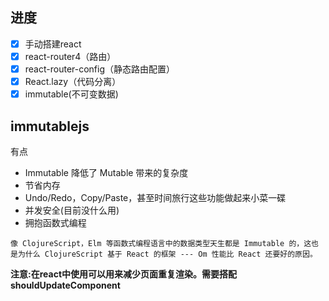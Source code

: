 ## 进度
- [x] 手动搭建react
- [x] react-router4（路由）
- [x] react-router-config（静态路由配置）
- [x] React.lazy（代码分离）
- [x] immutable(不可变数据)

## immutablejs

有点  
- Immutable 降低了 Mutable 带来的复杂度
- 节省内存
- Undo/Redo，Copy/Paste，甚至时间旅行这些功能做起来小菜一碟
- 并发安全(目前没什么用)
- 拥抱函数式编程
```
像 ClojureScript，Elm 等函数式编程语言中的数据类型天生都是 Immutable 的，这也是为什么 ClojureScript 基于 React 的框架 --- Om 性能比 React 还要好的原因。
```
**注意:在react中使用可以用来减少页面重复渲染。需要搭配shouldUpdateComponent**

